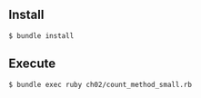 

## Install

```
$ bundle install
```


## Execute

```
$ bundle exec ruby ch02/count_method_small.rb
```
